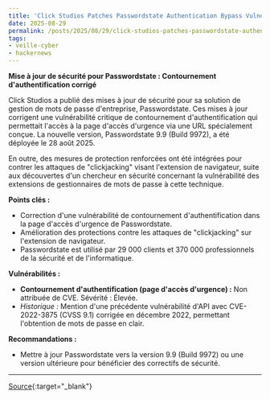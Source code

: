 ```yaml
---
title: 'Click Studios Patches Passwordstate Authentication Bypass Vulnerability in Emergency Access Page'
date: 2025-08-29
permalink: /posts/2025/08/29/click-studios-patches-passwordstate-authentication-bypass-vulnerability-in-emergency-access-page/
tags:
- veille-cyber
- hackernews
---
```

**Mise à jour de sécurité pour Passwordstate : Contournement d'authentification corrigé**

Click Studios a publié des mises à jour de sécurité pour sa solution de gestion de mots de passe d'entreprise, Passwordstate. Ces mises à jour corrigent une vulnérabilité critique de contournement d'authentification qui permettait l'accès à la page d'accès d'urgence via une URL spécialement conçue. La nouvelle version, Passwordstate 9.9 (Build 9972), a été déployée le 28 août 2025.

En outre, des mesures de protection renforcées ont été intégrées pour contrer les attaques de "clickjacking" visant l'extension de navigateur, suite aux découvertes d'un chercheur en sécurité concernant la vulnérabilité des extensions de gestionnaires de mots de passe à cette technique.

**Points clés :**

*   Correction d'une vulnérabilité de contournement d'authentification dans la page d'accès d'urgence de Passwordstate.
*   Amélioration des protections contre les attaques de "clickjacking" sur l'extension de navigateur.
*   Passwordstate est utilisé par 29 000 clients et 370 000 professionnels de la sécurité et de l'informatique.

**Vulnérabilités :**

*   **Contournement d'authentification (page d'accès d'urgence) :** Non attribuée de CVE. Sévérité : Élevée.
*   *Historique :* Mention d'une précédente vulnérabilité d'API avec CVE-2022-3875 (CVSS 9.1) corrigée en décembre 2022, permettant l'obtention de mots de passe en clair.

**Recommandations :**

*   Mettre à jour Passwordstate vers la version 9.9 (Build 9972) ou une version ultérieure pour bénéficier des correctifs de sécurité.

---
[Source](https://thehackernews.com/2025/08/click-studios-patches-passwordstate.html){:target="_blank"}
